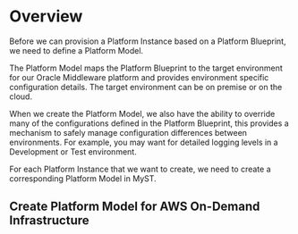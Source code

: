 # Overview

Before we can provision a Platform Instance based on a Platform Blueprint, we need to define a Platform Model. 

The Platform Model maps the Platform Blueprint to the target environment for our Oracle Middleware platform and provides environment specific configuration details. The target environment can be on premise or on the cloud.

When we create the Platform Model, we also have the ability to override many of the configurations defined in the Platform Blueprint, this provides a mechanism to safely manage configuration differences between environments. For example, you may want for detailed logging levels in a Development or Test environment.

For each Platform Instance that we want to create, we need to create a corresponding Platform Model in MyST.



## Create Platform Model for AWS On-Demand Infrastructure